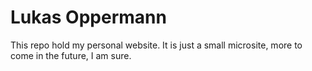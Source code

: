 # Lukas Oppermann

This repo hold my personal website. It is just a small microsite, more to come in the future, I am sure.